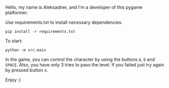Hello, my name is Aleksadner, and I'm a developer of this pygame platformer.

Use requirements.txt to install necessary dependencies: 

```shell
pip install -r requirements.txt
```

To start: 

```shell
python -m src.main
```

In the game, you can control the character by using the buttons `A`, `D` and `SPACE`. Also, you have only 3 tries to pass the level. If you failed just try again by pressed button `X`.

Enjoy :)
